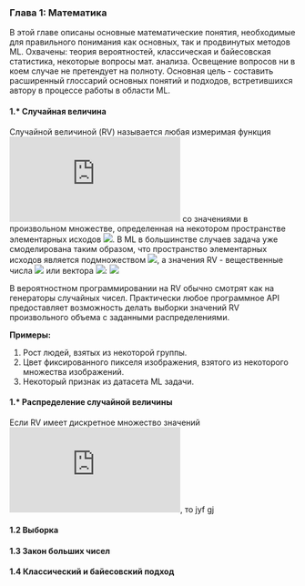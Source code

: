 ### Глава 1: Математика
В этой главе описаны основные математические понятия, необходимые для правильного понимания как основных, так и продвинутых методов ML. Охвачены: теория вероятностей, классическая и байесовская статистика, некоторые вопросы мат. анализа. Освещение вопросов ни в коем случае не претендует на полноту. Основная цель - составить расширенный глоссарий основных понятий и подходов, встретившихся автору в процессе работы в области ML.

#### 1.* Случайная величина

Случайной величиной (RV) называется любая измеримая функция ![](https://latex.codecogs.com/svg.latex?X) со значениями в произвольном множестве, определенная на некотором пространстве элементарных исходов ![](https://latex.codecogs.com/svg.latex?\Omega). В ML в большинстве случаев задача уже смоделирована таким образом, что пространство элементарных исходов является подмножеством ![](https://latex.codecogs.com/svg.latex?\\mathbb{R}^n), а значения RV - вещественные числа ![](https://latex.codecogs.com/svg.latex?\\mathbb{R}) или вектора ![](https://latex.codecogs.com/svg.latex?\\mathbb{R}^n):
![](https://latex.codecogs.com/svg.latex?X:&space;\Omega\rightarrow\mathbb{R}^n)
<!-- X: \Omega\rightarrow\mathbb{R}^n -->

В вероятностном программировании на RV обычно смотрят как на генераторы случайных чисел. Практически любое программное API предоставляет возможность делать выборки значений RV произвольного объема с заданными распределениями.

**Примеры:**
1. Рост людей, взятых из некоторой группы.
2. Цвет фиксированного пикселя изображения, взятого из некоторого множества изображений.
3. Некоторый признак из датасета ML задачи.


#### 1.* Распределение случайной величины



Если RV имеет дискретное множество значений ![](https://latex.codecogs.com/svg.latex?x_1,x_2,...), то jyf gj

#### 1.2 Выборка

#### 1.3 Закон больших чисел

#### 1.4 Классический и байесовский подход

